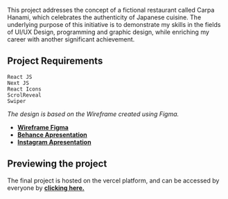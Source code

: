 This project addresses the concept of a fictional restaurant called Carpa Hanami, which celebrates the authenticity of Japanese cuisine. The underlying purpose of this initiative is to demonstrate my skills in the fields of UI/UX Design, programming and graphic design, while enriching my career with another significant achievement.

## Project Requirements

```
React JS
Next JS
React Icons
ScrolReveal
Swiper
```

*The design is based on the Wireframe created using Figma.*

- **[Wireframe Figma](https://figma.com)**
- **[Behance Apresentation](https://www.behance.net/messier-amaral)**
- **[Instagram Apresentation](https://instagram.com/messier.amaral)**

## Previewing the project

The final project is hosted on the vercel platform, and can be accessed by everyone by **[clicking here.](https://vercel.io)**
